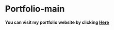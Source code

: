 # Portfolio-main
**You can visit my portfolio website by clicking [Here](https://abishekjames.github.io/Portfolio-main/)**
